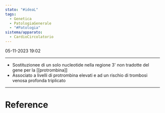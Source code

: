 ```yaml
---
stato: "#ideaL"
tags:
  - Genetica
  - PatologiaGenerale
  - "#Patologia"
sistema/apparato:
  - CardioCircolatorio
---
```

05-11-2023 19:02

--- 

- Sostituzionee di un solo nucleotide nella regione 3' non tradotte del gene per la [[protrombina]] 
- Associato a livelli di protrombina elevati e ad un rischio di trombosi venosa profonda triplicato














--- 
# Reference